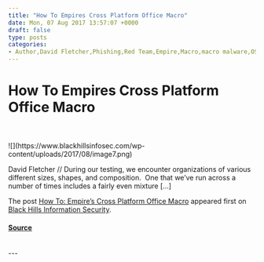 ```yaml
---
title: "How To Empires Cross Platform Office Macro"
date: Mon, 07 Aug 2017 13:57:07 +0000
draft: false
type: posts
categories: 
- Author,David Fletcher,Phishing,Red Team,Empire,Macro,macro malware,OSX,PowerShell,Windows
---
```

# How To Empires Cross Platform Office Macro

<br/>

<br/>
![](https://www.blackhillsinfosec.com/wp-content/uploads/2017/08/image7.png)

David Fletcher // During our testing, we encounter organizations of various different sizes, shapes, and composition.  One that we’ve run across a number of times includes a fairly even mixture \[…\]

The post [How To: Empire’s Cross Platform Office Macro](https://www.blackhillsinfosec.com/empires-cross-platform-office-macro/) appeared first on [Black Hills Information Security](https://www.blackhillsinfosec.com).

#### [Source](https://www.blackhillsinfosec.com/empires-cross-platform-office-macro/)

<br/>
---
